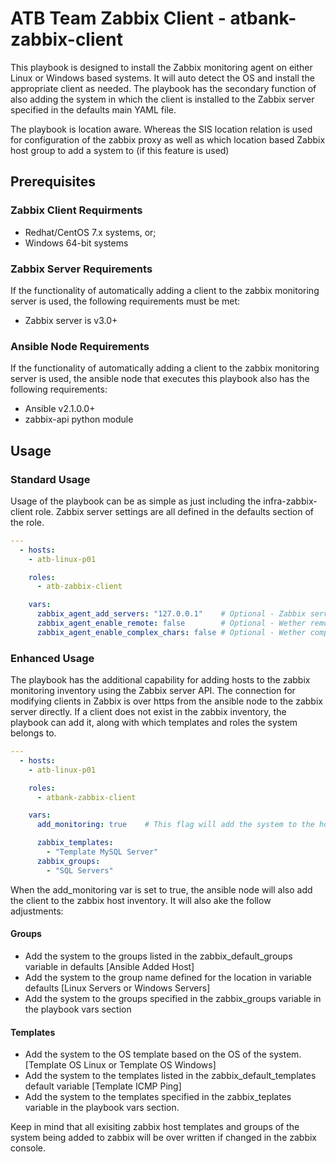 # ATB Team Zabbix Client - atbank-zabbix-client

This playbook is designed to install the Zabbix monitoring agent on either Linux or Windows based systems. It will auto detect the OS and install the appropriate client as needed. The playbook has the secondary function of also adding the system in which the client is installed to the Zabbix server specified in the defaults main YAML file.

The playbook is location aware. Whereas the SIS location relation is used for configuration of the zabbix proxy as well as which location based Zabbix host group to add a system to (if this feature is used)

## Prerequisites

### Zabbix Client Requirments

* Redhat/CentOS 7.x systems, or;
* Windows 64-bit systems

### Zabbix Server Requirements

If the functionality of automatically adding a client to the zabbix monitoring server is used, the following requirements must be met:

* Zabbix server is v3.0+

### Ansible Node Requirements

If the functionality of automatically adding a client to the zabbix monitoring server is used, the ansible node that executes this playbook also has the following requirements:

* Ansible v2.1.0.0+
* zabbix-api python module

## Usage

### Standard Usage

Usage of the playbook can be as simple as just including the infra-zabbix-client role. Zabbix server settings are all defined in the defaults section of the role.

```YAML
---
  - hosts:
    - atb-linux-p01

    roles:
      - atb-zabbix-client

    vars:
      zabbix_agent_add_servers: "127.0.0.1"    # Optional - Zabbix server/proxies that can access the agent on the client in addition to the one auto supplied based on location
      zabbix_agent_enable_remote: false		   # Optional - Wether remote servers/proxies can execute system commands. Default value is true
      zabbix_agent_enable_complex_chars: false # Optional - Wether complex chars like |,/,[,] can be used in commands to the client. Default is true
```

### Enhanced Usage

The playbook has the additional capability for adding hosts to the zabbix monitoring inventory using the Zabbix server API. The connection for modifying clients in Zabbix is over https from the ansible node to the zabbix server directly. If a client does not exist in the zabbix inventory, the playbook can add it, along with which templates and roles the system belongs to.

```YAML
---
  - hosts:
    - atb-linux-p01

    roles:
      - atbank-zabbix-client

    vars:
      add_monitoring: true    # This flag will add the system to the hosts list of the zabbix server

      zabbix_templates:
        - "Template MySQL Server"
      zabbix_groups:
        - "SQL Servers"
```

When the add_monitoring var is set to true, the ansible node will also add the client to the zabbix host inventory. It will also ake the follow adjustments:

#### Groups

* Add the system to the groups listed in the zabbix_default_groups variable in defaults [Ansible Added Host]
* Add the system to the group name defined for the location in variable defaults [Linux Servers or Windows Servers]
* Add the system to the groups specified in the zabbix_groups variable in the playbook vars section

#### Templates

* Add the system to the OS template based on the OS of the system. [Template OS Linux or Template OS Windows]
* Add the system to the templates listed in the zabbix_default_templates default variable [Template ICMP Ping]
* Add the system to the templates specified in the zabbix_teplates variable in the playbook vars section.

Keep in mind that all exisiting zabbix host templates and groups of the system being added to zabbix will be over written if changed in the zabbix console.
